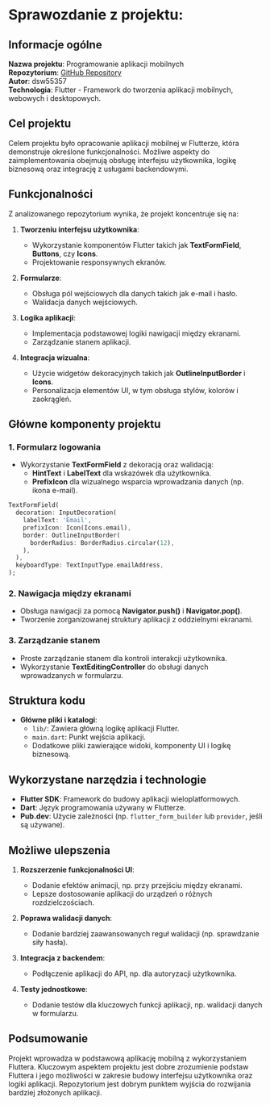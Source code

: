 # Sprawozdanie z projektu: 

## **Informacje ogólne**
**Nazwa projektu**: Programowanie aplikacji mobilnych   
**Repozytorium**: [GitHub Repository](https://github.com/dsw55357/flutter/tree/main/cba2_55357)  
**Autor**: dsw55357  
**Technologia**: Flutter - Framework do tworzenia aplikacji mobilnych, webowych i desktopowych.  

## **Cel projektu**
Celem projektu było opracowanie aplikacji mobilnej w Flutterze, która demonstruje określone funkcjonalności. Możliwe aspekty do zaimplementowania obejmują obsługę interfejsu użytkownika, logikę biznesową oraz integrację z usługami backendowymi.

## **Funkcjonalności**
Z analizowanego repozytorium wynika, że projekt koncentruje się na:
1. **Tworzeniu interfejsu użytkownika**:
   - Wykorzystanie komponentów Flutter takich jak **TextFormField**, **Buttons**, czy **Icons**.
   - Projektowanie responsywnych ekranów.

2. **Formularze**:
   - Obsługa pól wejściowych dla danych takich jak e-mail i hasło.
   - Walidacja danych wejściowych.

3. **Logika aplikacji**:
   - Implementacja podstawowej logiki nawigacji między ekranami.
   - Zarządzanie stanem aplikacji.

4. **Integracja wizualna**:
   - Użycie widgetów dekoracyjnych takich jak **OutlineInputBorder** i **Icons**.
   - Personalizacja elementów UI, w tym obsługa stylów, kolorów i zaokrągleń.

## **Główne komponenty projektu**
### 1. **Formularz logowania**
   - Wykorzystanie **TextFormField** z dekoracją oraz walidacją:
     - **HintText** i **LabelText** dla wskazówek dla użytkownika.
     - **PrefixIcon** dla wizualnego wsparcia wprowadzania danych (np. ikona e-mail).
   
   ```dart
   TextFormField(
     decoration: InputDecoration(
       labelText: 'Email',
       prefixIcon: Icon(Icons.email),
       border: OutlineInputBorder(
         borderRadius: BorderRadius.circular(12),
       ),
     ),
     keyboardType: TextInputType.emailAddress,
   );
   ```

### 2. **Nawigacja między ekranami**
   - Obsługa nawigacji za pomocą **Navigator.push()** i **Navigator.pop()**.
   - Tworzenie zorganizowanej struktury aplikacji z oddzielnymi ekranami.

### 3. **Zarządzanie stanem**
   - Proste zarządzanie stanem dla kontroli interakcji użytkownika.
   - Wykorzystanie **TextEditingController** do obsługi danych wprowadzanych w formularzu.

## **Struktura kodu**
- **Główne pliki i katalogi**:
  - `lib/`: Zawiera główną logikę aplikacji Flutter.
  - `main.dart`: Punkt wejścia aplikacji.
  - Dodatkowe pliki zawierające widoki, komponenty UI i logikę biznesową.

## **Wykorzystane narzędzia i technologie**
- **Flutter SDK**: Framework do budowy aplikacji wieloplatformowych.
- **Dart**: Język programowania używany w Flutterze.
- **Pub.dev**: Użycie zależności (np. `flutter_form_builder` lub `provider`, jeśli są używane).

## **Możliwe ulepszenia**
1. **Rozszerzenie funkcjonalności UI**:
   - Dodanie efektów animacji, np. przy przejściu między ekranami.
   - Lepsze dostosowanie aplikacji do urządzeń o różnych rozdzielczościach.

2. **Poprawa walidacji danych**:
   - Dodanie bardziej zaawansowanych reguł walidacji (np. sprawdzanie siły hasła).

3. **Integracja z backendem**:
   - Podłączenie aplikacji do API, np. dla autoryzacji użytkownika.

4. **Testy jednostkowe**:
   - Dodanie testów dla kluczowych funkcji aplikacji, np. walidacji danych w formularzu.

## **Podsumowanie**
Projekt wprowadza w podstawową aplikację mobilną z wykorzystaniem Fluttera. Kluczowym aspektem projektu jest dobre zrozumienie podstaw Fluttera i jego możliwości w zakresie budowy interfejsu użytkownika oraz logiki aplikacji. Repozytorium jest dobrym punktem wyjścia do rozwijania bardziej złożonych aplikacji.

